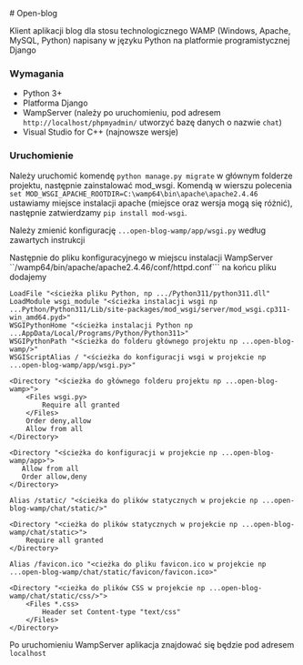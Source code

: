 ﻿﻿# Open-blog
 
 Klient aplikacji blog dla stosu technologicznego WAMP (Windows, Apache, MySQL, Python) napisany w języku Python na platformie programistycznej Django
 
### Wymagania
 - Python 3+
 - Platforma Django
 - WampServer (należy po uruchomieniu, pod adresem ```http://localhost/phpmyadmin/``` utworzyć bazę danych o nazwie ```chat```)
 - Visual Studio for C++ (najnowsze wersje)

### Uruchomienie
 Należy uruchomić komendę ```python manage.py migrate``` w głównym folderze projektu, następnie zainstalować mod_wsgi. Komendą w wierszu polecenia ```set MOD_WSGI_APACHE_ROOTDIR=C:\wamp64\bin\apache\apache2.4.46``` ustawiamy miejsce instalacji apache (miejsce oraz wersja mogą się różnić), następnie zatwierdzamy ```pip install mod-wsgi```.
 
Należy zmienić konfigurację  ```...open-blog-wamp/app/wsgi.py``` według zawartych instrukcji
 
Następnie do pliku konfiguracyjnego w miejscu instalacji WampServer ``/wamp64/bin/apache/apache2.4.46/conf/httpd.conf``` na końcu pliku dodajemy 
```
LoadFile "<ścieżka pliku Python, np .../Python311/python311.dll"
LoadModule wsgi_module "<ścieżka instalacji wsgi np ...Python/Python311/Lib/site-packages/mod_wsgi/server/mod_wsgi.cp311-win_amd64.pyd>"
WSGIPythonHome "<ścieżka instalacji Python np ...AppData/Local/Programs/Python/Python311>"
WSGIPythonPath "<ścieżka do folderu głównego projektu np ...open-blog-wamp/>"
WSGIScriptAlias / "<ścieżka do konfiguracji wsgi w projekcie np ...open-blog-wamp/app/wsgi.py>"

<Directory "<ścieżka do głównego folderu projektu np ...open-blog-wamp>">
	<Files wsgi.py>
		Require all granted
	</Files>
	Order deny,allow
	Allow from all
</Directory>

<Directory "<ścieżka do konfiguracji w projekcie np ...open-blog-wamp/app>">
   Allow from all
   Order allow,deny
</Directory>

Alias /static/ "<ścieżka do plików statycznych w projekcie np ...open-blog-wamp/chat/static/>"

<Directory "<cieżka do plików statycznych w projekcie np ...open-blog-wamp/chat/static>">
    Require all granted
</Directory>

Alias /favicon.ico "<cieżka do pliku favicon.ico w projekcie np ...open-blog-wamp/chat/static/favicon/favicon.ico>"

<Directory "<cieżka do plików CSS w projekcie np ...open-blog-wamp/chat/static/css/>">
    <Files *.css>
        Header set Content-type "text/css"
    </Files>
</Directory>
```

Po uruchomieniu WampServer aplikacja znajdować się będzie pod adresem ```localhost```
